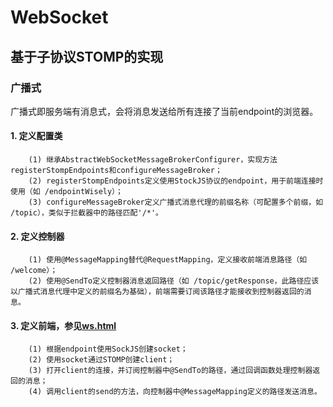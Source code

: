 # WebSocket
## 基于子协议STOMP的实现
### 广播式
广播式即服务端有消息式，会将消息发送给所有连接了当前endpoint的浏览器。
#### 1. 定义配置类
        (1) 继承AbstractWebSocketMessageBrokerConfigurer，实现方法registerStompEndpoints和configureMessageBroker；
        (2) registerStompEndpoints定义使用StockJS协议的endpoint，用于前端连接时使用（如 /endpointWisely）；
        (3) configureMessageBroker定义广播式消息代理的前缀名称（可配置多个前缀，如 /topic），类似于拦截器中的路径匹配'/*'。
#### 2. 定义控制器
        (1) 使用@MessageMapping替代@RequestMapping，定义接收前端消息路径（如 /welcome）；
        (2) 使用@SendTo定义控制器消息返回路径（如 /topic/getResponse，此路径应该以广播式消息代理中定义的前缀名为基础），前端需要订阅该路径才能接收到控制器返回的消息。
#### 3. 定义前端，参见[ws.html](https://github.com/zhuzilou/spring-learn/blob/master/ch7_6/src/main/resources/templates/ws.html)
        (1) 根据endpoint使用SockJS创建socket；
        (2) 使用socket通过STOMP创建client；
        (3) 打开client的连接，并订阅控制器中@SendTo的路径，通过回调函数处理控制器返回的消息；
        (4) 调用client的send的方法，向控制器中@MessageMapping定义的路径发送消息。